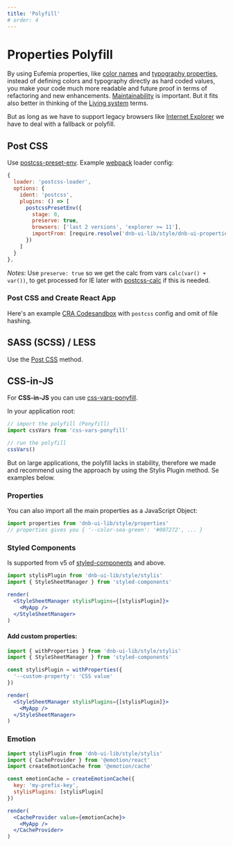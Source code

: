 ```yaml
---
title: 'Polyfill'
# order: 4
---
```


# Properties Polyfill

By using Eufemia properties, like [color names](/uilib/usage/customisation/colors) and [typography properties](/uilib/typography), instead of defining colors and typography directly as hard coded values, you make your code much more readable and future proof in terms of refactoring and new enhancements. [Maintainability](/uilib/getting-started/maintainability) is important. But it fits also better in thinking of the [Living system](/uilib/getting-started/living-system) terms.

But as long as we have to support legacy browsers like [Internet Explorer](!/uilib/usage#supported-browsers-and-platforms) we have to deal with a fallback or polyfill.

## Post CSS

Use [postcss-preset-env](https://github.com/csstools/postcss-preset-env). Example [webpack](https://webpack.js.org) loader config:

```js
{
  loader: 'postcss-loader',
  options: {
    ident: 'postcss',
    plugins: () => [
      postcssPresetEnv({
        stage: 0,
        preserve: true,
        browsers: ['last 2 versions', 'explorer >= 11'],
        importFrom: [require.resolve('dnb-ui-lib/style/dnb-ui-properties.css')]
      })
    ]
  }
},
```

_Notes_: Use `preserve: true` so we get the calc from vars `calc(var() + var())`, to get processed for IE later with [postcss-calc](https://github.com/postcss/postcss-calc) if this is needed.

### Post CSS and Create React App

Here's an example [CRA Codesandbox](https://codesandbox.io/s/eufemia-scss-polyfill-knfpz?file=/config-overrides.js) with `postcss` config and omit of file hashing.

## SASS (SCSS) / LESS

Use the [Post CSS](/uilib/usage/customisation/styling/polyfill#post-css) method.

## CSS-in-JS

For **CSS-in-JS** you can use [css-vars-ponyfill](https://github.com/jhildenbiddle/css-vars-ponyfill).

In your application root:

```js
// import the polyfill (Ponyfill)
import cssVars from 'css-vars-ponyfill'

// run the polyfill
cssVars()
```

But on large applications, the polyfill lacks in stability, therefore we made and recommend using the approach by using the Stylis Plugin method. Se examples below.

### Properties

You can also import all the main properties as a JavaScript Object:

```js
import properties from 'dnb-ui-lib/style/properties'
// properties gives you { '--color-sea-green': '#007272', ... }
```

### Styled Components

Is supported from v5 of [styled-components](https://www.styled-components.com) and above.

```jsx
import stylisPlugin from 'dnb-ui-lib/style/stylis'
import { StyleSheetManager } from 'styled-components'

render(
  <StyleSheetManager stylisPlugins={[stylisPlugin]}>
    <MyApp />
  </StyleSheetManager>
)
```

#### Add custom properties:

```jsx
import { withProperties } from 'dnb-ui-lib/style/stylis'
import { StyleSheetManager } from 'styled-components'

const stylisPlugin = withProperties({
  '--custom-property': 'CSS value'
})

render(
  <StyleSheetManager stylisPlugins={[stylisPlugin]}>
    <MyApp />
  </StyleSheetManager>
)
```

### Emotion

```jsx
import stylisPlugin from 'dnb-ui-lib/style/stylis'
import { CacheProvider } from '@emotion/react'
import createEmotionCache from '@emotion/cache'

const emotionCache = createEmotionCache({
  key: 'my-prefix-key',
  stylisPlugins: [stylisPlugin]
})

render(
  <CacheProvider value={emotionCache}>
    <MyApp />
  </CacheProvider>
)
```

